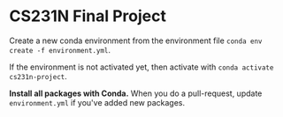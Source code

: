 # CS231N Final Project

Create a new conda environment from the environment file `conda env create -f environment.yml`.

If the environment is not activated yet, then activate with `conda activate cs231n-project`.

**Install all packages with Conda.** When you do a pull-request, update `environment.yml` if you've added new packages.